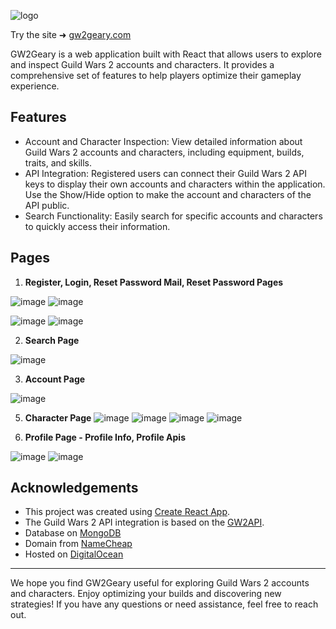 ![logo](https://github.com/Georgi-Kalkovski/GW2Geary/assets/54138918/30a6e048-02c5-4003-9d1d-8053cac76d23)

Try the site ➜ [gw2geary.com](https://gw2geary.com/ "gw2geary.com")

GW2Geary is a web application built with React that allows users to explore and inspect Guild Wars 2 accounts and characters. It provides a comprehensive set of features to help players optimize their gameplay experience.

## Features

- Account and Character Inspection: View detailed information about Guild Wars 2 accounts and characters, including equipment, builds, traits, and skills.
- API Integration: Registered users can connect their Guild Wars 2 API keys to display their own accounts and characters within the application. Use the Show/Hide option to make the account and characters of the API public.
- Search Functionality: Easily search for specific accounts and characters to quickly access their information.

## Pages

1. **Register, Login, Reset Password Mail, Reset Password Pages**

![image](https://github.com/Georgi-Kalkovski/GW2Geary/assets/54138918/39cf9c66-aa28-477b-a76f-39d388d65e1f)
![image](https://github.com/Georgi-Kalkovski/GW2Geary/assets/54138918/3ec2f603-3174-4e2b-8880-0d37091c451e)

![image](https://github.com/Georgi-Kalkovski/GW2Geary/assets/54138918/da382a9c-42b2-4145-9be5-12658a036091)
![image](https://github.com/Georgi-Kalkovski/GW2Geary/assets/54138918/f8ea8058-4b77-412a-85e9-ead8796c997e)

2. **Search Page**

![image](https://github.com/Georgi-Kalkovski/GW2Geary/assets/54138918/caa81d1e-1ba2-4b75-a81b-ff6457240ac8)


3. **Account Page**

![image](https://github.com/Georgi-Kalkovski/GW2Geary/assets/54138918/e0900ed5-a05d-427d-b32d-5e7b95fbd290)

5. **Character Page**
![image](https://github.com/Georgi-Kalkovski/GW2Geary/assets/54138918/57a755e9-f200-41bb-a9ce-5e8eaa0555d3)
![image](https://github.com/Georgi-Kalkovski/GW2Geary/assets/54138918/cd3888e2-5d24-4e04-8acc-907641ac502b)
![image](https://github.com/Georgi-Kalkovski/GW2Geary/assets/54138918/7a231a41-8b0f-479f-9182-a5479b86cc47)
![image](https://github.com/Georgi-Kalkovski/GW2Geary/assets/54138918/cdc8dabd-f863-4552-a232-720b7da6ac41)

6. **Profile Page - Profile Info, Profile Apis**

![image](https://github.com/Georgi-Kalkovski/GW2Geary/assets/54138918/ede9e6d0-fd39-487c-bb9d-529942382029)
![image](https://github.com/Georgi-Kalkovski/GW2Geary/assets/54138918/861b61fb-43e0-4c0b-8955-4dc93ae1ca6d)

## Acknowledgements

- This project was created using [Create React App](https://create-react-app.dev/).
- The Guild Wars 2 API integration is based on the [GW2API](https://wiki.guildwars2.com/wiki/API:Main).
- Database on [MongoDB](https://www.mongodb.com/)
- Domain from [NameCheap](https://www.namecheap.com/)
- Hosted on [DigitalOcean](https://www.digitalocean.com/)
---

We hope you find GW2Geary useful for exploring Guild Wars 2 accounts and characters. Enjoy optimizing your builds and discovering new strategies! If you have any questions or need assistance, feel free to reach out.
